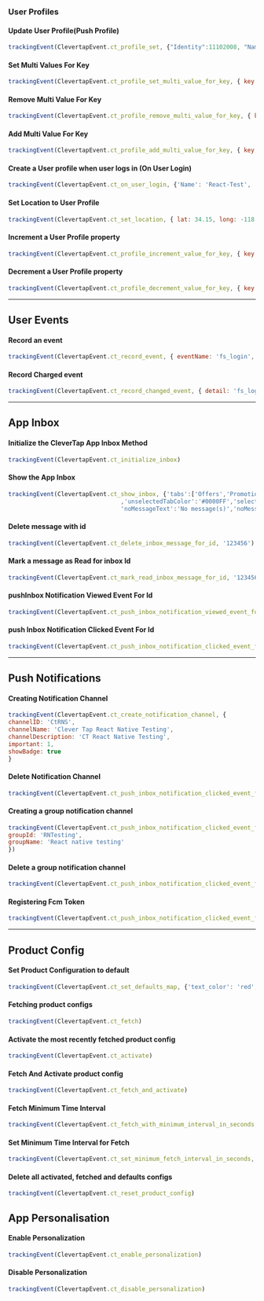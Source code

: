 ### User Profiles

#### Update User Profile(Push Profile)

```javascript
trackingEvent(ClevertapEvent.ct_profile_set, {"Identity":11102008, "Name":"React-Test Profile","Email":"r@gmail.com","Gender":"Male","DOB":"1995-10-14", "custom":1.73})
```

#### Set Multi Values For Key 

```javascript
trackingEvent(ClevertapEvent.ct_profile_set_multi_value_for_key, { key: 'letters', value: ['a', 'b', 'c'] })
```

#### Remove Multi Value For Key 

```javascript
trackingEvent(ClevertapEvent.ct_profile_remove_multi_value_for_key, { key: 'letters', value: 'b' })
```

#### Add Multi Value For Key

```javascript 
trackingEvent(ClevertapEvent.ct_profile_add_multi_value_for_key, { key: 'letters', value: 'd' })
```

#### Create a User profile when user logs in (On User Login)

```javascript
trackingEvent(ClevertapEvent.ct_on_user_login, {'Name': 'React-Test', 'Identity': '11102008', 'Email': 'r@gmail.com', 'custom1': 43})
```

#### Set Location to User Profile

```javascript
trackingEvent(ClevertapEvent.ct_set_location, { lat: 34.15, long: -118.20 })
```

#### Increment a User Profile property

```javascript
trackingEvent(ClevertapEvent.ct_profile_increment_value_for_key, { key: 'score', value: 1 })
```

#### Decrement a User Profile property

```javascript 
trackingEvent(ClevertapEvent.ct_profile_decrement_value_for_key, { key: 'score', value: 1 })
```

-----------

## User Events

#### Record an event  

```javascript
trackingEvent(ClevertapEvent.ct_record_event, { eventName: 'fs_login', evenData: {} })
```

#### Record Charged event

```javascript 
trackingEvent(ClevertapEvent.ct_record_changed_event, { detail: 'fs_login', items: [] })
```

-----------

## App Inbox

#### Initialize the CleverTap App Inbox Method

```javascript 
trackingEvent(ClevertapEvent.ct_initialize_inbox)
```

#### Show the App Inbox

```javascript
trackingEvent(ClevertapEvent.ct_show_inbox, {'tabs':['Offers','Promotions'],'navBarTitle':'My App Inbox','navBarTitleColor':'#FF0000','navBarColor':'#FFFFFF','inboxBackgroundColor':'#AED6F1','backButtonColor':'#00FF00'
                                ,'unselectedTabColor':'#0000FF','selectedTabColor':'#FF0000','selectedTabIndicatorColor':'#000000',
                                'noMessageText':'No message(s)','noMessageTextColor':'#FF0000'})
 ```

#### Delete message with id

```javascript 
trackingEvent(ClevertapEvent.ct_delete_inbox_message_for_id, '123456')	
```

#### Mark a message as Read for inbox Id

```javascript
trackingEvent(ClevertapEvent.ct_mark_read_inbox_message_for_id, '123456')	
```

#### pushInbox Notification Viewed Event For Id

```javascript 
trackingEvent(ClevertapEvent.ct_push_inbox_notification_viewed_event_for_id, '123456')
```

#### push Inbox Notification Clicked Event For Id

```javascript 
trackingEvent(ClevertapEvent.ct_push_inbox_notification_clicked_event_for_id, '123456')		
```

-----------

## Push Notifications

#### Creating Notification Channel

```javascript 
trackingEvent(ClevertapEvent.ct_create_notification_channel, {
channelID: 'CtRNS',
channelName: 'Clever Tap React Native Testing',
channelDescription: 'CT React Native Testing',
important: 1,
showBadge: true
}	
```

#### Delete Notification Channel

```javascript 
trackingEvent(ClevertapEvent.ct_push_inbox_notification_clicked_event_for_id, 'RNTesting')		
```

#### Creating a group notification channel

```javascript 
trackingEvent(ClevertapEvent.ct_push_inbox_notification_clicked_event_for_id, {
groupId: 'RNTesting',
groupName: 'React native testing'
})		
```

#### Delete a group notification channel

```javascript 
trackingEvent(ClevertapEvent.ct_push_inbox_notification_clicked_event_for_id, 'RNTesting')			
```

#### Registering Fcm Token

```javascript 
trackingEvent(ClevertapEvent.ct_push_inbox_notification_clicked_event_for_id, 'fcm_token')	
```

-----------

## Product Config 

#### Set Product Configuration to default

```javascript 
trackingEvent(ClevertapEvent.ct_set_defaults_map, {'text_color': 'red', 'msg_count': 100, 'price': 100.50, 'is_shown': true, 'json': '{"key":"val"}'})
```

#### Fetching product configs

```javascript 
trackingEvent(ClevertapEvent.ct_fetch)
```

#### Activate the most recently fetched product config

```javascript 
trackingEvent(ClevertapEvent.ct_activate)
```

#### Fetch And Activate product config

```javascript 
trackingEvent(ClevertapEvent.ct_fetch_and_activate)
```

#### Fetch Minimum Time Interval

```javascript 
trackingEvent(ClevertapEvent.ct_fetch_with_minimum_interval_in_seconds, 60)
```

#### Set Minimum Time Interval for Fetch 

```javascript 
trackingEvent(ClevertapEvent.ct_set_minimum_fetch_interval_in_seconds, 60)
```

#### Delete all activated, fetched and defaults configs

```javascript 
trackingEvent(ClevertapEvent.ct_reset_product_config)
```

## App Personalisation

#### Enable Personalization

```javascript 
trackingEvent(ClevertapEvent.ct_enable_personalization)		
```

#### Disable Personalization

```javascript 
trackingEvent(ClevertapEvent.ct_disable_personalization)	
```
